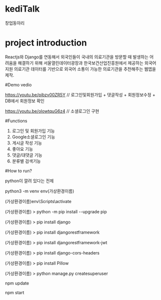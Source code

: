 # kediTalk
창업동아리

# project introduction

Reactjs와 Django를 연동해서 
외국인들이 국내의 의료기관을 방문할 때 발생하는 어려움을 해결하기 위해 
서울열린데이터광장과 한국보건산업진흥원에서 제공하는 외국어 지원 의료기관 데이터를 기반으로 
외국어 소통이 가능한 의료기관을 추천해주는 웹앱을 제작.

#Demo vedio

https://youtu.be/pibzv00ZR5Y
// 로그인및회원가입 + 댓글작성 + 회원정보수정 + DB에서 회원정보 확인

https://youtu.be/olowtquG6z4
// 소셜로그인 구현

#Functions
1. 로그인 및 회원가입 기능
2. Google소셜로그인 기능
3. 게시글 작성 기능
4. 좋아요 기능
5. 댓글/대댓글 기능
6. 분류별 검색기능

#How to run?

<backend>
python이 깔려 있다는 전제

python3 -m venv env(가상환경이름)

(가상환경이름)env\Scripts\activate

(가상환경이름) > python -m pip install --upgrade pip
  
(가상환경이름) > pip install django
  
(가상환경이름) > pip install djangorestframework
  
(가상환경이름) > pip install djangorestframework-jwt
  
(가상환경이름) > pip install django-cors-headers
  
(가상환경이름) > pip install Pillow
  
(가상환경이름) > python manage.py createsuperuser


<frontend>
 
npm update
  
npm start
